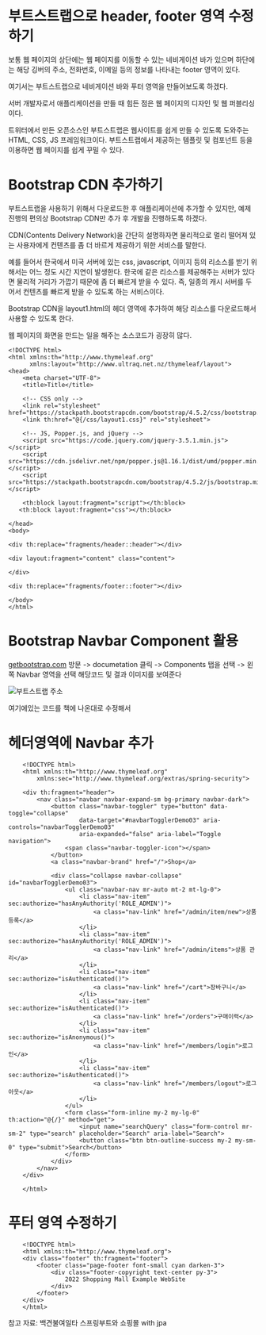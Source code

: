 부트스트랩으로 header, footer 영역 수정하기
====


보통 웹 페이지의 상단에는 웹 페이지를 이동할 수 있는 네비게이션 바가 있으며 하단에는 해당 깅버의 주소, 전화번호, 이메일 등의 정보를 나타내는 footer 영역이 있다. 

여기서는 부트스트랩으로 네비게이션 바와 푸터 영역을 만들어보도록 하겠다.

서버 개발자로서 애플리케이션을 만들 때 힘든 점은 웹 페이지의 디자인 및 웹 퍼블리싱이다. 

트위터에서 만든 오픈소스인 부트스트랩은 웹사이트를 쉽게 만들 수 있도록 도와주는 HTML, CSS, JS 프레임워크이다. 부트스트랩에서 제공하는 템플릿 및 컴포넌트 등을 이용하면 웹 페이지를 쉽게 꾸밀 수 있다.

Bootstrap CDN 추가하기
===
부트스트랩을 사용하기 위해서 다운로드한 후 애플리케이션에 추가할 수 있지만, 예제 진행의 편의상 Bootstrap CDN만 추가 후 개발을 진행하도록 하겠다.

CDN(Contents Delivery Network)을 간단히 설명하자면 물리적으로 멀리 떨어져 있는 사용자에게 컨텐츠를 좀 더 바르게 제공하기 위한 서비스를 말한다. 

예를 들어서 한국에서 미국 서버에 있는 css, javascript, 이미지 등의 리소스를 받기 위해서는 어느 정도 시간 지연이 발생한다. 한국에 같은 리소스를 제공해주는 서버가 있다면 물리적 거리가 가깝기 때문에 좀 더 빠르게 받을 수 있다. 즉, 일종의 캐시 서버를 두어서 컨텐츠를 빠르게 받을 수 있도록 하는 서비스이다.

Bootstrap CDN을 layout1.html의 헤더 영역에 추가하여 해당 리소스를 다운로드해서 사용할 수 있도록 한다.

웹 페이지의 화면을 만드는 일을 해주는 소스코드가 굉장히 많다.


    <!DOCTYPE html>
    <html xmlns:th="http://www.thymeleaf.org"
          xmlns:layout="http://www.ultraq.net.nz/thymeleaf/layout">
    <head>
        <meta charset="UTF-8">
        <title>Title</title>

        <!-- CSS only -->
        <link rel="stylesheet" href="https://stackpath.bootstrapcdn.com/bootstrap/4.5.2/css/bootstrap.min.css">
        <link th:href="@{/css/layout1.css}" rel="stylesheet">

        <!-- JS, Popper.js, and jQuery -->
        <script src="https://code.jquery.com/jquery-3.5.1.min.js"></script>
        <script src="https://cdn.jsdelivr.net/npm/popper.js@1.16.1/dist/umd/popper.min.js"></script>
        <script src="https://stackpath.bootstrapcdn.com/bootstrap/4.5.2/js/bootstrap.min.js"></script>

        <th:block layout:fragment="script"></th:block>
       <th:block layout:fragment="css"></th:block>

    </head>
    <body>

    <div th:replace="fragments/header::header"></div>

    <div layout:fragment="content" class="content">

    </div>

    <div th:replace="fragments/footer::footer"></div>

    </body>
    </html>
    
 
 Bootstrap Navbar Component 활용
 ====
 
 [getbootstrap.com](https://getbootstrap.com/) 방문 -> documetation 클릭 -> Components 탭을 선택 -> 왼쪽 Navbar 영역을 선택 해당코드 및 결과 이미지를 보여준다
 
 ![부트스트랩 주소](https://user-images.githubusercontent.com/100178951/206461459-5996ede8-0a34-419c-a5f5-0501e9cd9fcb.jpg)

여기에있는 코드를 책에 나온대로 수정해서 

헤더영역에 Navbar 추가
===

        <!DOCTYPE html>
        <html xmlns:th="http://www.thymeleaf.org"
            xmlns:sec="http://www.thymeleaf.org/extras/spring-security">

        <div th:fragment="header">
            <nav class="navbar navbar-expand-sm bg-primary navbar-dark">
                <button class="navbar-toggler" type="button" data-toggle="collapse"
                        data-target="#navbarTogglerDemo03" aria-controls="navbarTogglerDemo03"
                        aria-expanded="false" aria-label="Toggle navigation">
                    <span class="navbar-toggler-icon"></span>
                </button>
                <a class="navbar-brand" href="/">Shop</a>

                <div class="collapse navbar-collapse" id="navbarTogglerDemo03">
                    <ul class="navbar-nav mr-auto mt-2 mt-lg-0">
                        <li class="nav-item" sec:authorize="hasAnyAuthority('ROLE_ADMIN')">
                            <a class="nav-link" href="/admin/item/new">상품 등록</a>
                        </li>
                        <li class="nav-item" sec:authorize="hasAnyAuthority('ROLE_ADMIN')">
                            <a class="nav-link" href="/admin/items">상품 관리</a>
                        </li>
                        <li class="nav-item" sec:authorize="isAuthenticated()">
                            <a class="nav-link" href="/cart">장바구니</a>
                        </li>
                        <li class="nav-item" sec:authorize="isAuthenticated()">
                            <a class="nav-link" href="/orders">구매이력</a>
                        </li>
                        <li class="nav-item" sec:authorize="isAnonymous()">
                            <a class="nav-link" href="/members/login">로그인</a>
                        </li>
                        <li class="nav-item" sec:authorize="isAuthenticated()">
                            <a class="nav-link" href="/members/logout">로그아웃</a>
                        </li>
                    </ul>
                    <form class="form-inline my-2 my-lg-0" th:action="@{/}" method="get">
                        <input name="searchQuery" class="form-control mr-sm-2" type="search" placeholder="Search" aria-label="Search">
                        <button class="btn btn-outline-success my-2 my-sm-0" type="submit">Search</button>
                    </form>
                </div>
            </nav>
        </div>

        </html>

 
 푸터 영역 수정하기
 ===
 
        <!DOCTYPE html>
        <html xmlns:th="http://www.thymeleaf.org">
        <div class="footer" th:fragment="footer">
            <footer class="page-footer font-small cyan darken-3">
                <div class="footer-copyright text-center py-3">
                    2022 Shopping Mall Example WebSite
                </div>
            </footer>
        </div>
        </html>
 
 참고 자료: 백견불여일타 스프링부트와 쇼핑몰 with jpa
